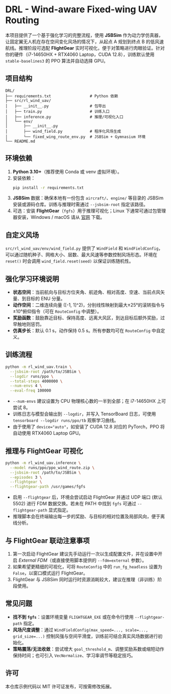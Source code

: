 # DRL - Wind-aware Fixed-wing UAV Routing

本项目提供了一个基于强化学习的完整流程，使用 **JSBSim** 作为动力学仿真器，让固定翼无人机在存在空间变化风场的情况下，从起点 A 规划到终点 B 的低风速航线。推理阶段可选配 **FlightGear** 实时可视化，便于对策略进行肉眼验证。针对你的硬件（i7-14650HX + RTX4060 Laptop，CUDA 12.8），训练默认使用 `stable-baselines3` 的 PPO 算法并自动选择 GPU。  

## 项目结构

```
DRL/
├── requirements.txt                 # Python 依赖
├── src/rl_wind_uav/
│   ├── __init__.py                  # 包导出
│   ├── train.py                     # 训练入口
│   ├── inference.py                 # 推理/可视化入口
│   └── env/
│       ├── __init__.py
│       ├── wind_field.py            # 程序化风场生成
│       └── fixed_wing_route_env.py  # JSBSim + Gymnasium 环境
└── README.md
```

## 环境依赖

1. **Python 3.10+**（推荐使用 Conda 或 venv 虚拟环境）。
2. 安装依赖：
   ```bash
   pip install -r requirements.txt
   ```
3. **JSBSim** 数据：确保本地有一份包含 `aircraft/`、`engine/` 等目录的 JSBSim 安装或源码仓库。训练与推理时需通过 `--jsbsim-root` 指定该路径。
4. 可选：安装 **FlightGear**（`fgfs`）用于推理可视化；Linux 下通常可通过包管理器安装，Windows / macOS 请从 [官网](https://www.flightgear.org/) 下载。

## 自定义风场

`src/rl_wind_uav/env/wind_field.py` 提供了 `WindField` 和 `WindFieldConfig`，可以通过随机种子、网格大小、层数、最大风速等参数控制风场形态。环境在 `reset()` 时会调用 `wind_field.reset(seed)` 以保证训练随机性。

## 强化学习环境说明

- **状态空间**：当前航向与目标方位夹角、航迹角、相对高度、空速、当前点风矢量、到目标的 ENU 分量。
- **动作空间**：二维连续向量 \([-1, 1]^2\)，分别线性映射到最大±25°的滚转指令与±10°俯仰指令（可在 `RouteConfig` 中调整）。
- **奖励函数**：鼓励靠近目标、保持高度、远离大风区，到达目标后额外奖励，过早触地则惩罚。
- **仿真步长**：默认 0.1 s，动作保持 0.5 s。所有参数均可在 `RouteConfig` 中自定义。

## 训练流程

```bash
python -m rl_wind_uav.train \
  --jsbsim-root /path/to/JSBSim \
  --logdir runs/ppo \
  --total-steps 4000000 \
  --num-envs 4 \
  --eval-freq 100000
```

- `--num-envs` 建议设置为 CPU 物理核心数的一半到全部；在 i7-14650HX 上可尝试 8。
- 训练日志与模型会输出到 `--logdir`，并写入 TensorBoard 日志，可使用 `tensorboard --logdir runs/ppo/tb` 观察学习曲线。
- 由于使用了 `device="auto"`，如安装了 CUDA 12.8 对应的 PyTorch，PPO 将自动使用 RTX4060 Laptop GPU。

## 推理与 FlightGear 可视化

```bash
python -m rl_wind_uav.inference \
  --model runs/ppo/ppo_wind_route.zip \
  --jsbsim-root /path/to/JSBSim \
  --episodes 3 \
  --flightgear \
  --flightgear-path /usr/games/fgfs
```

- 启用 `--flightgear` 后，环境会尝试启动 FlightGear 并通过 UDP 端口 (默认 5502) 进行 FDM 数据交换。若未在 PATH 中找到 `fgfs` 可通过 `--flightgear-path` 显式指定。
- 推理脚本会在终端输出每一步的奖励、与目标的相对位置及局部风向，便于离线分析。

## 与 FlightGear 联动注意事项

1. 第一次启动 FlightGear 建议先手动运行一次以生成配置文件，并在设置中开启 *External FDM*（或直接使用脚本提供的 `--fdm=external` 参数）。
2. 如果希望更精细的可视化，可将 `RouteConfig` 中的 `run_fg_headless` 设置为 `False`，以窗口模式运行 FlightGear。
3. FlightGear 与 JSBSim 同时运行时资源消耗较大，建议在推理（非训练）阶段使用。

## 常见问题

- **找不到 `fgfs`**：设置环境变量 `FLIGHTGEAR_EXE` 或在命令行使用 `--flightgear-path` 指定。
- **风场尺度调整**：通过 `WindFieldConfig(max_speed=..., scale=..., grid_size=...)` 控制风强与空间平滑度，训练前可结合真实风场数据进行初始化。
- **策略震荡/无法收敛**：尝试增大 `goal_threshold_m`、调整奖励系数或缩短动作保持时间；也可引入 `VecNormalize`、学习率调节等稳定技巧。

## 许可

本仓库示例代码以 MIT 许可证发布，可按需修改拓展。
